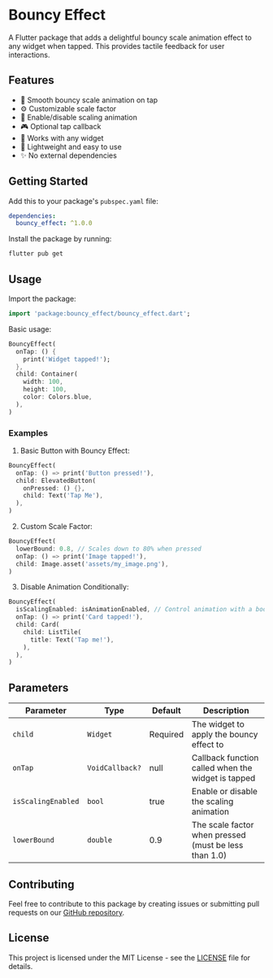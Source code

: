 # Bouncy Effect

A Flutter package that adds a delightful bouncy scale animation effect to any widget when tapped. This provides tactile feedback for user interactions.

## Features

- 🎯 Smooth bouncy scale animation on tap
- ⚙️ Customizable scale factor
- 🔄 Enable/disable scaling animation
- 🎮 Optional tap callback
- 🎨 Works with any widget
- 🚀 Lightweight and easy to use
- ✨ No external dependencies

## Getting Started

Add this to your package's `pubspec.yaml` file:

```yaml
dependencies:
  bouncy_effect: ^1.0.0
```

Install the package by running:

```bash
flutter pub get
```

## Usage

Import the package:

```dart
import 'package:bouncy_effect/bouncy_effect.dart';
```

Basic usage:

```dart
BouncyEffect(
  onTap: () {
    print('Widget tapped!');
  },
  child: Container(
    width: 100,
    height: 100,
    color: Colors.blue,
  ),
)
```

### Examples

1. Basic Button with Bouncy Effect:

```dart
BouncyEffect(
  onTap: () => print('Button pressed!'),
  child: ElevatedButton(
    onPressed: () {},
    child: Text('Tap Me'),
  ),
)
```

2. Custom Scale Factor:

```dart
BouncyEffect(
  lowerBound: 0.8, // Scales down to 80% when pressed
  onTap: () => print('Image tapped!'),
  child: Image.asset('assets/my_image.png'),
)
```

3. Disable Animation Conditionally:

```dart
BouncyEffect(
  isScalingEnabled: isAnimationEnabled, // Control animation with a boolean
  onTap: () => print('Card tapped!'),
  child: Card(
    child: ListTile(
      title: Text('Tap me!'),
    ),
  ),
)
```

## Parameters

| Parameter          | Type            | Default  | Description                                           |
| ------------------ | --------------- | -------- | ----------------------------------------------------- |
| `child`            | `Widget`        | Required | The widget to apply the bouncy effect to              |
| `onTap`            | `VoidCallback?` | null     | Callback function called when the widget is tapped    |
| `isScalingEnabled` | `bool`          | true     | Enable or disable the scaling animation               |
| `lowerBound`       | `double`        | 0.9      | The scale factor when pressed (must be less than 1.0) |

## Contributing

Feel free to contribute to this package by creating issues or submitting pull requests on our [GitHub repository](https://github.com/yourusername/bouncy_effect).

## License

This project is licensed under the MIT License - see the [LICENSE](LICENSE) file for details.
